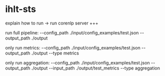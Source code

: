 # ihlt-sts

explain how to run -> run corenlp server +++

run full pipeline:
--config_path ./input/config_examples/test.json --output_path ./output

only run metrics:
--config_path ./input/config_examples/test.json --output_path ./output --type metrics

only run aggregation:
--config_path ./input/config_examples/test.json --output_path ./output --input_path ./output/test_metrics --type aggregation

